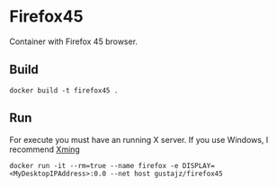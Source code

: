 # Firefox45

Container with Firefox 45 browser.

## Build
```
docker build -t firefox45 .
```

## Run
For execute you must have an running X server.
If you use Windows, I recommend [Xming](http://www.straightrunning.com/XmingNotes/)

```
docker run -it --rm=true --name firefox -e DISPLAY=<MyDesktopIPAddress>:0.0 --net host gustajz/firefox45
```    
